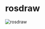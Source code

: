 # rosdraw
![rosdraw](https://user-images.githubusercontent.com/2256154/55934197-10317700-5c5a-11e9-83af-d6274cd6fb46.gif)
